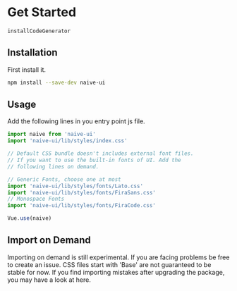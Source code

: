<!--no-demo-->
# Get Started
```component
installCodeGenerator
```
## Installation
First install it.

```bash
npm install --save-dev naive-ui
```

## Usage
Add the following lines in you entry point js file.
```js
import naive from 'naive-ui'
import 'naive-ui/lib/styles/index.css'

// Default CSS bundle doesn't includes external font files.
// If you want to use the built-in fonts of UI. Add the 
// following lines on demand.

// Generic Fonts, choose one at most
import 'naive-ui/lib/styles/fonts/Lato.css'
import 'naive-ui/lib/styles/fonts/FiraSans.css'
// Monospace Fonts
import 'naive-ui/lib/styles/fonts/FiraCode.css'

Vue.use(naive)
```

## Import on Demand
<n-alert type="warning" title="Caveat" style="margin-bottom: 16px;">
  <n-ol align-text>
    <n-li>Importing on demand is still experimental. If you are facing problems be free to create an issue.</n-li>
    <n-li>CSS files start with 'Base' are not guaranteed to be stable for now. If you find importing mistakes after upgrading the package, you may have a look at here.</n-li>
  </n-ol>
</n-alert >

<install-code-generator />